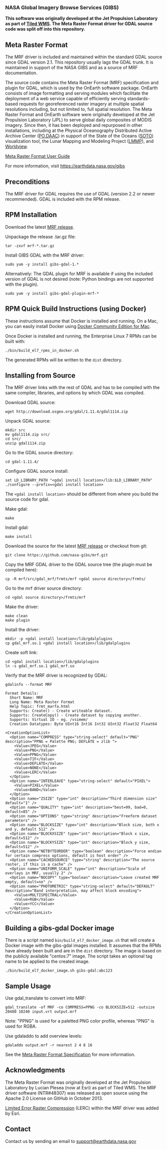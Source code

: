 ### NASA Global Imagery Browse Services (GIBS)

**This software was originally developed at the Jet Propulsion Laboratory as part of [Tiled WMS](https://github.com/nasajpl/tiledwms). The Meta Raster Format driver for GDAL source code was split off into this repository.**

## Meta Raster Format

The MRF driver is included and maintained within the standard GDAL source since GDAL version 2.1.  This repository usually lags the GDAL trunk.  It is maintained in support of the NASA GIBS and as a source of MRF documentation.

The source code contains the Meta Raster Format (MRF) specification and plugin for GDAL, which is used by the OnEarth software package.  OnEarth consists of image formatting and serving modules which facilitate the deployment of a web service capable of efficiently serving standards-based requests for georeferenced raster imagery at multiple spatial resolutions including, but not limited to, full spatial resolution.  The Meta Raster Format and OnEarth software were originally developed at the Jet Propulsion Laboratory (JPL) to serve global daily composites of MODIS imagery.  Since then, it has been deployed and repurposed in other installations, including at the Physical Oceanography Distributed Active Archive Center ([PO.DAAC](http://podaac.jpl.nasa.gov/)) in support of the State of the Oceans ([SOTO](http://podaac-tools.jpl.nasa.gov/soto-2d/)) visualization tool, the Lunar Mapping and Modeling Project ([LMMP](http://pub.lmmp.nasa.gov/LMMPUI/LMMP_CLIENT/LMMP.html)), and [Worldview](https://earthdata.nasa.gov/labs/worldview/).

[Meta Raster Format User Guide](src/gdal_mrf/frmts/mrf/docs/MUG.md)

For more information, visit https://earthdata.nasa.gov/gibs

## Preconditions


The MRF driver for GDAL requires the use of GDAL (version 2.2 or newer recommended).  GDAL is included with the RPM release.

## RPM Installation

Download the latest [MRF release](https://github.com/nasa-gibs/mrf/releases).

Unpackage the release .tar.gz file:
```
tar -zxvf mrf-*.tar.gz
```

Install GIBS GDAL with the MRF driver:
```
sudo yum -y install gibs-gdal-1.*
```

Alternatively: The GDAL plugin for MRF is available if using the included version of GDAL is not desired (note: Python bindings are not supported with the plugin).
```
sudo yum -y install gibs-gdal-plugin-mrf-*
```

## RPM Quick Build Instructions (using Docker)

These instructions assume that Docker is installed and running.  On a Mac, you
can easily install Docker using [Docker Community Edition for Mac](https://store.docker.com/editions/community/docker-ce-desktop-mac).

Once Docker is installed and running, the Enterprise Linux 7 RPMs can be built with:

```
./bin/build_el7_rpms_in_docker.sh
```

The generated RPMs will be written to the `dist` directory.

## Installing from Source

The MRF driver links with the rest of GDAL and has to be compiled with the same compiler, libraries, and options by which GDAL was compiled.

Download GDAL source:
```
wget http://download.osgeo.org/gdal/1.11.4/gdal1114.zip
```

Unpack GDAL source:
```
mkdir src
mv gdal1114.zip src/
cd src/
unzip gdal1114.zip
```

Go to the GDAL source directory:
```
cd gdal-1.11.4/
```

Configure GDAL source install:
```
set LD_LIBRARY_PATH "<gdal install location>/lib:$LD_LIBRARY_PATH"
./configure --prefix=<gdal install location>
```
The ```<gdal install location>``` should be different from where you build the source code for gdal.

Make gdal:
```
make
```

Install gdal:
```
make install
```

Download the source for the latest [MRF release](https://github.com/nasa-gibs/mrf/releases) or checkout from git:
```
git clone https://github.com/nasa-gibs/mrf.git
```

Copy the MRF GDAL driver to the GDAL source tree (the plugin must be compiled here):
```
cp -R mrf/src/gdal_mrf/frmts/mrf <gdal source directory>/frmts/
```

Go to the mrf driver source directory:
```
cd <gdal source directory>/frmts/mrf
```

Make the driver:
```
make clean
make plugin
```

Install the driver:
```
mkdir -p <gdal install location>/lib/gdalplugins
cp gdal_mrf.so.1 <gdal install location>/lib/gdalplugins
```

Create soft link:
```
cd <gdal install location>/lib/gdalplugins
ln -s gdal_mrf.so.1 gdal_mrf.so
```

Verify that the MRF driver is recognized by GDAL:
```
gdalinfo --format MRF

Format Details:
  Short Name: MRF
  Long Name: Meta Raster Format
  Help Topic: frmt_marfa.html
  Supports: Create() - Create writeable dataset.
  Supports: CreateCopy() - Create dataset by copying another.
  Supports: Virtual IO - eg. /vsimem/
  Creation Datatypes: Byte UInt16 Int16 Int32 UInt32 Float32 Float64

<CreationOptionList>
  <Option name="COMPRESS" type="string-select" default="PNG" description="PPNG = Palette PNG; DEFLATE = zlib ">
    <Value>JPEG</Value>
    <Value>PNG</Value>
    <Value>PPNG</Value>
    <Value>TIF</Value>
    <Value>DEFLATE</Value>
    <Value>NONE</Value>
    <Value>LERC</Value>
  </Option>
  <Option name="INTERLEAVE" type="string-select" default="PIXEL">
    <Value>PIXEL</Value>
    <Value>BAND</Value>
  </Option>
  <Option name="ZSIZE" type="int" description="Third dimension size" default="1" />
  <Option name="QUALITY" type="int" description="best=99, bad=0, default=85" />
  <Option name="OPTIONS" type="string" description="Freeform dataset parameters" />
  <Option name="BLOCKSIZE" type="int" description="Block size, both x and y, default 512" />
  <Option name="BLOCKXSIZE" type="int" description="Block x size, default=512" />
  <Option name="BLOCKYSIZE" type="int" description="Block y size, default=512" />
  <Option name="NETBYTEORDER" type="boolean" description="Force endian for certain compress options, default is host order" />
  <Option name="CACHEDSOURCE" type="string" description="The source raster, if this is a cache" />
  <Option name="UNIFORM_SCALE" type="int" description="Scale of overlays in MRF, usually 2" />
  <Option name="NOCOPY" type="boolean" description="Leave created MRF empty, default=no" />
  <Option name="PHOTOMETRIC" type="string-select" default="DEFAULT" description="Band interpretation, may affect block encoding">
    <Value>MULTISPECTRAL</Value>
    <Value>RGB</Value>
    <Value>YCC</Value>
  </Option>
</CreationOptionList>
```

## Building a gibs-gdal Docker image

There is a script named `bin/build_el7_docker_image.sh` that will create a Docker
image with the gibs-gdal images installed.  It assumes that the RPMs have already
been built and are in the `dist` directory.  The image is based on the publicly
available "centos:7" image.  The script takes an optional tag name to be applied
to the created image.

```
./bin/build_el7_docker_image.sh gibs-gdal:abc123
```

## Sample Usage

Use gdal_translate to convert into MRF:
```
gdal_translate -of MRF -co COMPRESS=PPNG -co BLOCKSIZE=512 -outsize 20480 10240 input.vrt output.mrf
```
Note: "PPNG" is used for a paletted PNG color profile, whereas "PNG" is used for RGBA.

Use gdaladdo to add overview levels:
```
gdaladdo output.mrf -r nearest 2 4 8 16
```

See the [Meta Raster Format Specification](spec/mrf_spec.md) for more information.

## Acknowledgments

The Meta Raster Format was originally developed at the Jet Propulsion Laboratory by Lucian Plesea (now at Esri) as part of Tiled WMS. The MRF driver software (NTR#48307) was released as open source using the Apache 2.0 License on GitHub in October 2013.

[Limited Error Raster Compression](https://github.com/Esri/lerc) (LERC) within the MRF driver was added by Esri.

## Contact

Contact us by sending an email to
[support@earthdata.nasa.gov](mailto:support@earthdata.nasa.gov)
